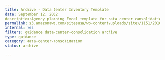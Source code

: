 ```yaml
---
title: Archive - Data Center Inventory Template
date: September 12, 2012
description:Agency planning Excel template for data center consolidation.
permalink: s3.amazonaws.com/sitesusa/wp-content/uploads/sites/1151/2016/11/Data_Call_Template_FROM_SF_June2012.xlsx
internal: yes
filters: guidance data-center-consolidation archive
type: guidance
category: data-center-consolidation
status: archive

---
```

